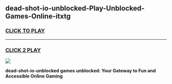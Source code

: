 
## dead-shot-io-unblocked-Play-Unblocked-Games-Online-itxtg
<h3>
<a href="https://premium76.site?title=dead-shot-io-unblocked&ref=25A">CLICK TO PLAY</a></h3>
<hr>

<h3>
<a href="https://premium76.site?title=dead-shot-io-unblocked&ref=25A">CLICK 2 PLAY</a>
  
</h3>

<a href="https://premium76.site?title=dead-shot-io-unblocked&ref=25A"><img src="https://clearcache.store/games.png"></a>


**dead-shot-io-unblocked games unblocked: Your Gateway to Fun and Accessible Online Gaming**
